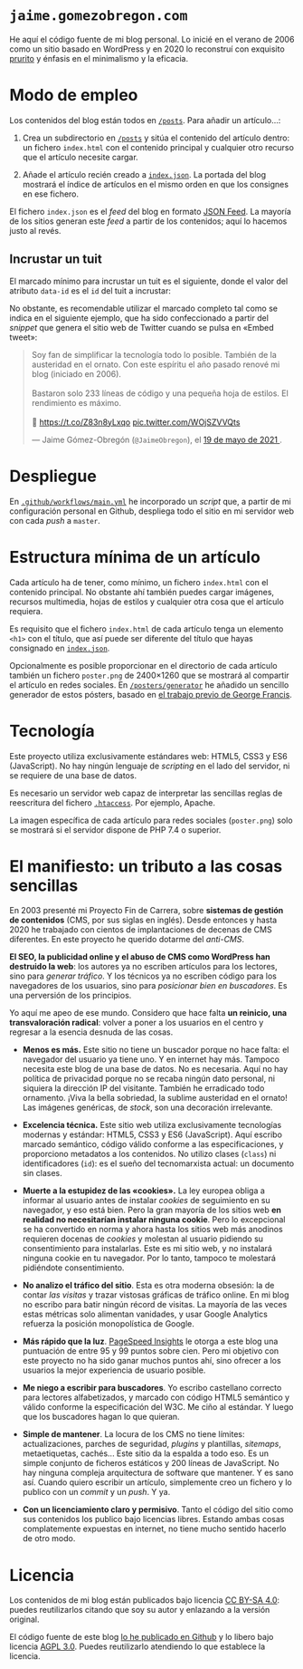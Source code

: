 # `jaime.gomezobregon.com`

He aquí el código fuente de mi blog personal. Lo inicié en el verano de 2006 como un sitio basado en WordPress y en 2020 lo reconstruí con exquisito [prurito](https://dle.rae.es/prurito) y énfasis en el minimalismo y la eficacia.

# Modo de empleo

Los contenidos del blog están todos en [`/posts`](/httpdocs/posts). Para añadir un artículo…:

1. Crea un subdirectorio en [`/posts`](/httpdocs/posts) y sitúa el contenido del artículo dentro: un fichero `index.html` con el contenido principal y cualquier otro recurso que el artículo necesite cargar.

2. Añade el artículo recién creado a [`index.json`](/httpdocs/posts/index.json). La portada del blog mostrará el índice de artículos en el mismo orden en que los consignes en ese fichero.

El fichero `index.json` es el *feed* del blog en formato [JSON Feed](https://jsonfeed.org). La mayoría de los sitios generan este *feed* a partir de los contenidos; aquí lo hacemos justo al revés.

## Incrustar un tuit

El marcado mínimo para incrustar un tuit es el siguiente, donde el valor del atributo `data-id` es el `id` del tuit a incrustar:

<blockquote class="tweet" data-id="1395067736531865604">
</blockquote>

No obstante, es recomendable utilizar el marcado completo tal como se indica en el siguiente ejemplo, que ha sido confeccionado a partir del *snippet* que genera el sitio web de Twitter cuando se pulsa en «Embed tweet»:

<blockquote class="tweet" data-id="1395067736531865604">
    <p>
        Soy fan de simplificar la tecnología todo lo posible. También de la austeridad en el ornato. Con este espíritu el año pasado renové mi blog (iniciado en 2006).<br>
        <br>
        Bastaron solo 233 líneas de código y una pequeña hoja de estilos. El rendimiento es máximo.<br>
        <br>
        🔗 <a href="https://t.co/Z83n8yLxqo">https://t.co/Z83n8yLxqo</a>
        <a href="https://t.co/WOjSZVVQts">pic.twitter.com/WOjSZVVQts</a>
    </p>
    <footer>
        — Jaime Gómez-Obregón (<code>@JaimeObregon</code>), el
        <a href="https://twitter.com/JaimeObregon/status/1395067736531865604">
            19 de mayo de 2021
        </a>.
    </footer>
</blockquote>

# Despliegue

En [`.github/workflows/main.yml`](/.github/workflows/main.yml) he incorporado un *script* que, a partir de mi configuración personal en Github, despliega todo el sitio en mi servidor web con cada *push* a `master`.

# Estructura mínima de un artículo

Cada artículo ha de tener, como mínimo, un fichero `index.html` con el contenido principal. No obstante ahí también puedes cargar imágenes, recursos multimedia, hojas de estilos y cualquier otra cosa que el artículo requiera.

Es requisito que el fichero `index.html` de cada artículo tenga un elemento `<h1>` con el título, que así puede ser diferente del título que hayas consignado en [`index.json`](/httpdocs/posts/index.json).

Opcionalmente es posible proporcionar en el directorio de cada artículo también un fichero `poster.png` de 2400×1260 que se mostrará al compartir el artículo en redes sociales. En [`/posters/generator`](https://jaime.gomezobregon.com/posters/generator) he añadido un sencillo generador de estos pósters, basado en [el trabajo previo de George Francis](https://georgefrancis.dev/writing/generative-svg-social-images/).

# Tecnología

Este proyecto utiliza exclusivamente estándares web: HTML5, CSS3 y ES6 (JavaScript). No hay ningún lenguaje de *scripting* en el lado del servidor, ni se requiere de una base de datos.

Es necesario un servidor web capaz de interpretar las sencillas reglas de reescritura del fichero [`.htaccess`](/httpdocs/.htaccess). Por ejemplo, Apache.

La imagen específica de cada artículo para redes sociales (`poster.png`) solo se mostrará si el servidor dispone de PHP 7.4 o superior.

# El manifiesto: un tributo a las cosas sencillas

En 2003 presenté mi Proyecto Fin de Carrera, sobre **sistemas de gestión de contenidos** (CMS, por sus siglas en inglés). Desde entonces y hasta 2020 he trabajado con cientos de implantaciones de decenas de CMS diferentes. En este proyecto he querido dotarme del *anti-CMS*.

**El SEO, la publicidad online y el abuso de CMS como WordPress han destruido la web**: los autores ya no escriben artículos para los lectores, sino para *generar tráfico*. Y los técnicos ya no escriben código para los navegadores de los usuarios, sino para *posicionar bien en buscadores*. Es una perversión de los principios.

Yo aquí me apeo de ese mundo. Considero que hace falta **un reinicio, una transvaloración radical**: volver a poner a los usuarios en el centro y regresar a la esencia desnuda de las cosas.

- **Menos es más.** Este sitio no tiene un buscador porque no hace falta: el navegador del usuario ya tiene uno. Y en internet hay más. Tampoco necesita este blog de una base de datos. No es necesaria. Aquí no hay política de privacidad porque no se recaba ningún dato personal, ni siquiera la dirección IP del visitante. También he erradicado todo ornamento. ¡Viva la bella sobriedad, la sublime austeridad en el ornato! Las imágenes genéricas, de *stock*, son una decoración irrelevante.

- **Excelencia técnica.** Este sitio web utiliza exclusivamente tecnologías modernas y estándar: HTML5, CSS3 y ES6 (JavaScript). Aquí escribo marcado semántico, código válido conforme a las especificaciones, y proporciono metadatos a los contenidos. No utilizo clases (`class`) ni identificadores (`id`): es el sueño del tecnomarxista actual: un documento sin clases.

- **Muerte a la estupidez de las «cookies».** La ley europea obliga a informar al usuario antes de instalar *cookies* de seguimiento en su navegador, y eso está bien. Pero la gran mayoría de los sitios web **en realidad no necesitarían instalar ninguna cookie**. Pero lo excepcional se ha convertido en norma y ahora hasta los sitios web más anodinos requieren docenas de *cookies* y molestan al usuario pidiendo su consentimiento para instalarlas. Este es mi sitio web, y no instalará ninguna cookie en tu navegador. Por lo tanto, tampoco te molestará pidiéndote consentimiento.

- **No analizo el tráfico del sitio**. Esta es otra moderna obsesión: la de contar *las visitas* y trazar vistosas gráficas de tráfico online. En mi blog no escribo para batir ningún récord de visitas. La mayoría de las veces estas métricas solo alimentan vanidades, y usar Google Analytics refuerza la posición monopolística de Google.

- **Más rápido que la luz**. [PageSpeed Insights](https://developers.google.com/speed/pagespeed/insights/) le otorga a este blog una puntuación de entre 95 y 99 puntos sobre cien. Pero mi objetivo con este proyecto no ha sido ganar muchos puntos ahí, sino ofrecer a los usuarios la mejor experiencia de usuario posible.

- **Me niego a escribir para buscadores**. Yo escribo castellano correcto para lectores alfabetizados, y marcado con código HTML5 semántico y válido conforme la especificación del W3C. Me ciño al estándar. Y luego que los buscadores hagan lo que quieran.

- **Simple de mantener**. La locura de los CMS no tiene límites: actualizaciones, parches de seguridad, *plugins* y plantillas, *sitemaps*, metaetiquetas, cachés... Este sitio da la espalda a todo eso. Es un simple conjunto de ficheros estáticos y 200 líneas de JavaScript. No hay ninguna compleja arquitectura de software que mantener. Y es sano así. Cuando quiero escribir un artículo, simplemente creo un fichero y lo publico con un <em>commit</em> y un <em>push</em>. Y ya.

- **Con un licenciamiento claro y permisivo**. Tanto el código del sitio como sus contenidos los publico bajo licencias libres. Estando ambas cosas complatemente expuestas en internet, no tiene mucho sentido hacerlo de otro modo.

# Licencia

Los contenidos de mi blog están publicados bajo licencia [CC BY-SA 4.0](https://creativecommons.org/licenses/by-sa/4.0/deed.es): puedes reutilizarlos citando que soy su autor y enlazando a la versión original.

El código fuente de este blog [lo he publicado en Github](github.com/jaimeobregon/jaime.gomezobregon.com) y lo libero bajo licencia [AGPL 3.0](/LICENSE). Puedes reutilizarlo atendiendo lo que establece la licencia.
